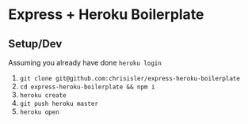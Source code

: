 # Express + Heroku Boilerplate

## Setup/Dev
Assuming you already have done `heroku login`
1. `git clone git@github.com:chrisisler/express-heroku-boilerplate`
1. `cd express-heroku-boilerplate && npm i`
1. `heroku create`
1. `git push heroku master`
1. `heroku open`
